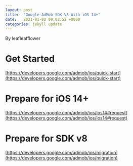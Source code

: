 ```yaml
---
layout: post
title:  "Google-AdMob-SDK-V8-With-iOS 14+"
date:   2021-01-02 09:02:52 +0000
categories: jekyll update
---
```

By leafleafflower  

# Get Started
[https://developers.google.com/admob/ios/quick-start](https://developers.google.com/admob/ios/quick-start)

# Prepare for iOS 14+
[https://developers.google.com/admob/ios/ios14#request](https://developers.google.com/admob/ios/ios14#request)

# Prepare for SDK v8
[https://developers.google.com/admob/ios/migration](https://developers.google.com/admob/ios/migration)


[Amblyopia-Training-App-Store]: https://itunes.apple.com/au/app/amblyopia-training/id1320619131?mt=8&ign-mpt=uo%3D2
[帶路雞Pro-App-Store]: https://appsto.re/tw/kp-Sfb.i
[帶路雞-App-Store]: https://appsto.re/tw/amD6eb.i

